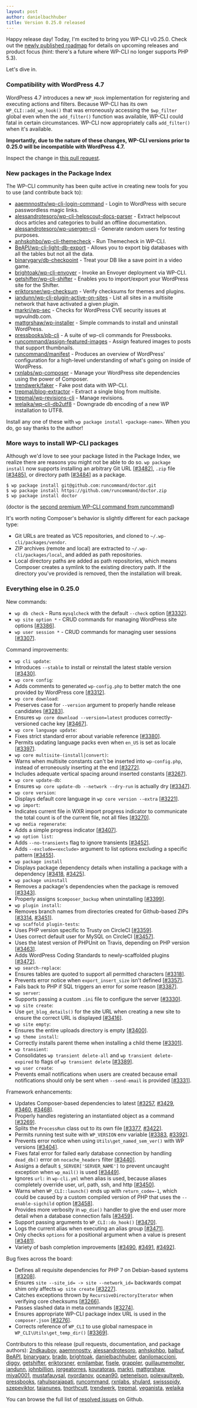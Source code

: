 ```yaml
---
layout: post
author: danielbachhuber
title: Version 0.25.0 released
---
```


Happy release day! Today, I'm excited to bring you WP-CLI v0.25.0. Check out the [newly published roadmap](/docs/roadmap/) for details on upcoming releases and product focus (hint: there's a future where WP-CLI no longer supports PHP 5.3).

Let's dive in.

### Compatibility with WordPress 4.7

WordPress 4.7 introduces a new `WP_Hook` implementation for registering and executing actions and filters. Because WP-CLI has its own `WP_CLI::add_wp_hook()` that was erroneously accessing the `$wp_filter` global even when the `add_filter()` function was available, WP-CLI could fatal in certain circumstances. WP-CLI now appropriately calls `add_filter()` when it's available.

**Importantly, due to the nature of these changes, WP-CLI versions prior to 0.25.0 will be incompatible with WordPress 4.7.**

Inspect the change in [this pull request](https://github.com/wp-cli/wp-cli/pull/3384).

### New packages in the Package Index

The WP-CLI community has been quite active in creating new tools for you to use (and contribute back to):

* [aaemnnosttv/wp-cli-login-command](https://github.com/aaemnnosttv/wp-cli-login-command) - Login to WordPress with secure passwordless magic links.
* [alessandrotesoro/wp-cli-helpscout-docs-parser](https://github.com/alessandrotesoro/wp-cli-helpscout-docs-parser) - Extract helpscout docs articles and categories to build an offline documentation.
* [alessandrotesoro/wp-usergen-cli](https://github.com/alessandrotesoro/wp-usergen-cli) - Generate random users for testing purposes.
* [anhskohbo/wp-cli-themecheck](https://github.com/anhskohbo/wp-cli-themecheck) - Run Themecheck in WP-CLI.
* [BeAPI/wp-cli-light-db-export](https://github.com/BeAPI/wp-cli-light-db-export) - Allows you to export big databases with all the tables but not all the data.
* [binarygary/db-checkpoint](https://github.com/binarygary/db-checkpoint) - Treat your DB like a save point in a video game.
* [brightoak/wp-cli-envoyer](https://github.com/brightoak/wp-cli-envoyer) - Invoke an Envoyer deployment via WP-CLI.
* [getshifter/wp-cli-shifter](https://github.com/getshifter/wp-cli-shifter) - Enables you to import/export your WordPress site for the Shifter.
* [eriktorsner/wp-checksum](https://github.com/eriktorsner/wp-checksum) - Verify checksums for themes and plugins.
* [iandunn/wp-cli-plugin-active-on-sites](https://github.com/iandunn/wp-cli-plugin-active-on-sites) - List all sites in a multisite network that have activated a given plugin.
* [markri/wp-sec](https://github.com/markri/wp-sec) - Checks for WordPress CVE security issues at wpvulndb.com.
* [mattgrshaw/wp-installer](https://github.com/mattgrshaw/wp-installer) - Simple commands to install and uninstall WordPress.
* [pressbooks/pb-cli](https://github.com/pressbooks/pb-cli) - A suite of wp-cli commands for Pressbooks.
* [runcommand/assign-featured-images](https://github.com/runcommand/assign-featured-images) - Assign featured images to posts that support thumbnails.
* [runcommand/manifest](https://github.com/runcommand/manifest) - Produces an overview of WordPress' configuration for a high-level understanding of what's going on inside of WordPress.
* [rxnlabs/wp-composer](https://github.com/rxnlabs/wp-composer) - Manage your WordPress site dependencies using the power of Composer.
* [trendwerk/faker](https://github.com/trendwerk/faker) - Fake post data with WP-CLI.
* [trepmal/blog-extractor](https://github.com/trepmal/blog-extractor) - Extract a single blog from multisite.
* [trepmal/wp-revisions-cli](https://github.com/trepmal/wp-revisions-cli) - Manage revisions.
* [welaika/wp-cli-db2utf8](https://github.com/welaika/wp-cli-db2utf8) - Downgrade db encoding of a new WP installation to UTF8.

Install any one of these with `wp package install <package-name>`. When you do, go say thanks to the author!

### More ways to install WP-CLI packages

Although we'd love to see your package listed in the Package Index, we realize there are reasons you might not be able to do so. `wp package install` now supports installing an arbitrary Git URL [[#3482](https://github.com/wp-cli/wp-cli/pull/3482)], `.zip` file [[#3485](https://github.com/wp-cli/wp-cli/pull/3485)], or directory path [[#3484](https://github.com/wp-cli/wp-cli/pull/3484)] as a package.

    $ wp package install git@github.com:runcommand/doctor.git
    $ wp package install https://github.com/runcommand/doctor.zip
    $ wp package install doctor

(doctor is the [second premium WP-CLI command from runcommand](https://runcommand.io/wp/doctor/))

It's worth noting Composer's behavior is slightly different for each package type:

* Git URLs are treated as VCS repositories, and cloned to `~/.wp-cli/packages/vendor`.
* ZIP archives (remote and local) are extracted to `~/.wp-cli/packages/local`, and added as path repositories.
* Local directory paths are added as path repositories, which means Composer creates a symlink to the existing directory path. If the directory you've provided is removed, then the installation will break.

### Everything else in 0.25.0

New commands:

* `wp db check` - Runs `mysqlcheck` with the default `--check` option [[#3332](https://github.com/wp-cli/wp-cli/pull/3332)].
* `wp site option *` - CRUD commands for managing WordPress site options [[#3386](https://github.com/wp-cli/wp-cli/pull/3386)].
* `wp user session *` - CRUD commands for managing user sessions [[#3307](https://github.com/wp-cli/wp-cli/pull/3307)].

Command improvements:

* `wp cli update`:
 * Introduces `--stable` to install or reinstall the latest stable version [[#3430](https://github.com/wp-cli/wp-cli/pull/3430)].
* `wp core config`:
 * Adds comments to generated `wp-config.php` to better match the one provided by WordPress core [[#3312](https://github.com/wp-cli/wp-cli/pull/3312)].
* `wp core download`:
 * Preserves case for `--version` argument to properly handle release candidates [[#3283](https://github.com/wp-cli/wp-cli/pull/3283)].
 * Ensures `wp core download --version=latest` produces correctly-versioned cache key [[#3467](https://github.com/wp-cli/wp-cli/pull/3467)].
* `wp core language update`:
 * Fixes strict standard error about variable reference [[#3380](https://github.com/wp-cli/wp-cli/pull/3380)].
 * Permits updating language packs even when `en_US` is set as locale [[#3397](https://github.com/wp-cli/wp-cli/pull/3397)].
* `wp core multisite-(install|convert)`:
 * Warns when multisite constants can't be inserted into `wp-config.php`, instead of erroneously inserting at the end [[#3272](https://github.com/wp-cli/wp-cli/pull/3272)].
 * Includes adequate vertical spacing around inserted constants [[#3267](https://github.com/wp-cli/wp-cli/pull/3267)].
* `wp core update-db`:
 * Ensures `wp core update-db --network --dry-run` is actually dry [[#3347](https://github.com/wp-cli/wp-cli/pull/3347)].
* `wp core version`:
 * Displays default core language in `wp core version --extra` [[#3221](https://github.com/wp-cli/wp-cli/pull/3221)].
* `wp import`:
 * Indicates current file in WXR import progress indicator to communicate the total count is of the current file, not all files [[#3270](https://github.com/wp-cli/wp-cli/pull/3270)].
* `wp media regenerate`:
 * Adds a simple progress indicator [[#3407](https://github.com/wp-cli/wp-cli/pull/3407)].
* `wp option list`:
 * Adds `--no-transients` flag to ignore transients [[#3452](https://github.com/wp-cli/wp-cli/pull/3452)].
 * Adds `--exclude=<exclude>` argument to list options excluding a specific pattern [[#3455](https://github.com/wp-cli/wp-cli/pull/3455)].
* `wp package install`
 * Displays package dependency details when installing a package with a dependency [[#3418](https://github.com/wp-cli/wp-cli/pull/3418), [#3425](https://github.com/wp-cli/wp-cli/pull/3425)].
* `wp package uninstall`
 * Removes a package's dependencies when the package is removed [[#3343](https://github.com/wp-cli/wp-cli/pull/3343)].
 * Properly assigns `$composer_backup` when uninstalling [[#3399](https://github.com/wp-cli/wp-cli/pull/3399)].
* `wp plugin install`:
 * Removes branch names from directories created for Github-based ZIPs [[#3314](https://github.com/wp-cli/wp-cli/pull/3314), [#3451](https://github.com/wp-cli/wp-cli/pull/3451)].
* `wp scaffold plugin-tests`:
 * Uses PHP version specific to Trusty on CircleCI [[#3359](https://github.com/wp-cli/wp-cli/pull/3359)].
 * Uses correct default user for MySQL on CircleCI [[#3457](https://github.com/wp-cli/wp-cli/pull/3457)].
 * Uses the latest version of PHPUnit on Travis, depending on PHP version [[#3463](https://github.com/wp-cli/wp-cli/pull/3463)].
 * Adds WordPress Coding Standards to newly-scaffolded plugins [[#3472](https://github.com/wp-cli/wp-cli/pull/3472)].
* `wp search-replace`:
 * Ensures tables are quoted to support all permitted characters [[#3318](https://github.com/wp-cli/wp-cli/pull/3318)].
 * Prevents error notice when `export_insert_size` isn't defined [[#3357](https://github.com/wp-cli/wp-cli/pull/3357)].
 * Fails back to PHP if SQL triggers an error for some reason [[#3387](https://github.com/wp-cli/wp-cli/pull/3387)].
* `wp server`:
 * Supports passing a custom `.ini` file to configure the server [[#3330](https://github.com/wp-cli/wp-cli/pull/3330)].
* `wp site create`:
 * Use `get_blog_details()` for the site URL when creating a new site to ensure the correct URL is displayed [[#3416](https://github.com/wp-cli/wp-cli/pull/3416)].
* `wp site empty`:
 * Ensures the entire uploads directory is empty [[#3400](https://github.com/wp-cli/wp-cli/pull/3400)].
* `wp theme install`:
 * Correctly installs parent theme when installing a child theme [[#3301](https://github.com/wp-cli/wp-cli/pull/3301)].
* `wp transient`:
 * Consolidates `wp transient delete-all` and `wp transient delete-expired` to flags of `wp transient delete` [[#3389](https://github.com/wp-cli/wp-cli/pull/3389)].
* `wp user create`:
 * Prevents email notifications when users are created because email notifications should only be sent when `--send-email` is provided [[#3331](https://github.com/wp-cli/wp-cli/pull/3331)].

Framework enhancements:

* Updates Composer-based dependencies to latest [[#3257](https://github.com/wp-cli/wp-cli/pull/3257), [#3429](https://github.com/wp-cli/wp-cli/pull/3429), [#3460](https://github.com/wp-cli/wp-cli/pull/3460), [#3468](https://github.com/wp-cli/wp-cli/pull/3468)].
* Properly handles registering an instantiated object as a command [[#3269](https://github.com/wp-cli/wp-cli/pull/3269)].
* Splits the `ProcessRun` class out to its own file [[#3377](https://github.com/wp-cli/wp-cli/pull/3377), [#3422](https://github.com/wp-cli/wp-cli/pull/3422)].
* Permits running test suite with `WP_VERSION` env variable [[#3383](https://github.com/wp-cli/wp-cli/pull/3383), [#3392](https://github.com/wp-cli/wp-cli/pull/3392)].
* Prevents error notice when using `Utils\get_named_sem_ver()` with WP versions [[#3404](https://github.com/wp-cli/wp-cli/pull/3404)].
* Fixes fatal error for failed early database connection by handling `dead_db()` error on `nocache_headers` filter [[#3440](https://github.com/wp-cli/wp-cli/pull/3440)].
* Assigns a default `$_SERVER['SERVER_NAME']` to prevent uncaught exception when `wp_mail()` is used [[#3449](https://github.com/wp-cli/wp-cli/pull/3449)].
* Ignores `url:` in `wp-cli.yml` when alias is used, because aliases completely override user, url, path, ssh, and http [[#3450](https://github.com/wp-cli/wp-cli/pull/3450)].
* Warns when `WP_CLI::launch()` ends up with `return_code=-1`, which could be caused by a custom compiled version of PHP that uses the `--enable-sigchild` option [[#3458](https://github.com/wp-cli/wp-cli/pull/3458)].
* Provides more verbosity in `wp_die()` handler to give the end user more detail when a database connection fails [[#3459](https://github.com/wp-cli/wp-cli/pull/3459)].
* Support passing arguments to `WP_CLI::do_hook()` [[#3470](https://github.com/wp-cli/wp-cli/pull/3470)].
* Logs the current alias when executing an alias group [[#3471](https://github.com/wp-cli/wp-cli/pull/3471)].
* Only checks `options` for a positional argument when a value is present [[#3481](https://github.com/wp-cli/wp-cli/pull/3481)].
* Variety of bash completion improvements [[#3490](https://github.com/wp-cli/wp-cli/pull/3490), [#3491](https://github.com/wp-cli/wp-cli/pull/3491), [#3492](https://github.com/wp-cli/wp-cli/pull/3492)].

Bug fixes across the board:

* Defines all requisite dependencies for PHP 7 on Debian-based systems [[#3208](https://github.com/wp-cli/wp-cli/pull/3208)].
* Ensures `site --site_id= -> site --network_id=` backwards compat shim only affects `wp site create` [[#3227](https://github.com/wp-cli/wp-cli/pull/3227)].
* Catches exceptions thrown by `RecursiveDirectoryIterator` when verifying core checksums [[#3266](https://github.com/wp-cli/wp-cli/pull/3266)].
* Passes slashed data in meta commands [[#3274](https://github.com/wp-cli/wp-cli/pull/3274)].
* Ensures appropriate WP-CLI package index URL is used in the `composer.json` [[#3276](https://github.com/wp-cli/wp-cli/pull/3276)].
* Corrects reference of `WP_CLI` to use global namespace in `WP_CLI\Utils\get_temp_dir()` [[#3369](https://github.com/wp-cli/wp-cli/pull/3369)].

Contributors to this release (pull requests, documentation, and package authors): [2ndkauboy](https://github.com/2ndkauboy), [aaemnnosttv](https://github.com/aaemnnosttv), [alessandrotesoro](https://github.com/alessandrotesoro), [anhskohbo](https://github.com/anhskohbo), [balbuf](https://github.com/balbuf), [BeAPI](https://github.com/BeAPI), [binarygary](https://github.com/binarygary), [bradp](https://github.com/bradp), [brightoak](https://github.com/brightoak), [danielbachhuber](https://github.com/danielbachhuber), [danilomaccioni](https://github.com/danilomaccioni), [diggy](https://github.com/diggy), [getshifter](https://github.com/getshifter), [eriktorsner](https://github.com/eriktorsner), [ernilambar](https://github.com/ernilambar), [fisele](https://github.com/fisele), [grappler](https://github.com/grappler), [guillaumemolter](https://github.com/guillaumemolter), [iandunn](https://github.com/iandunn), [johnbillion](https://github.com/johnbillion), [jorgeatorres](https://github.com/jorgeatorres), [kouratoras](https://github.com/kouratoras), [markri](https://github.com/markri), [mattgrshaw](https://github.com/mattgrshaw), [miya0001](https://github.com/miya0001), [mustafauysal](https://github.com/mustafauysal), [nyordanov](https://github.com/nyordanov), [ocean90](https://github.com/ocean90), [petenelson](https://github.com/petenelson), [polevaultweb](https://github.com/polevaultweb), [pressbooks](https://github.com/pressbooks), [rahulsprajapati](https://github.com/rahulsprajapati), [runcommand](https://github.com/runcommand), [rxnlabs](https://github.com/rxnlabs), [shulard](https://github.com/shulard), [swissspidy](https://github.com/swissspidy), [szepeviktor](https://github.com/szepeviktor), [taianunes](https://github.com/taianunes), [tnorthcutt](https://github.com/tnorthcutt), [trendwerk](https://github.com/trendwerk), [trepmal](https://github.com/trepmal), [veganista](https://github.com/veganista), [welaika](https://github.com/welaika)

You can browse the full list of [resolved issues](https://github.com/wp-cli/wp-cli/issues?q=milestone%3A0.25.0+is%3Aclosed) on Github.
